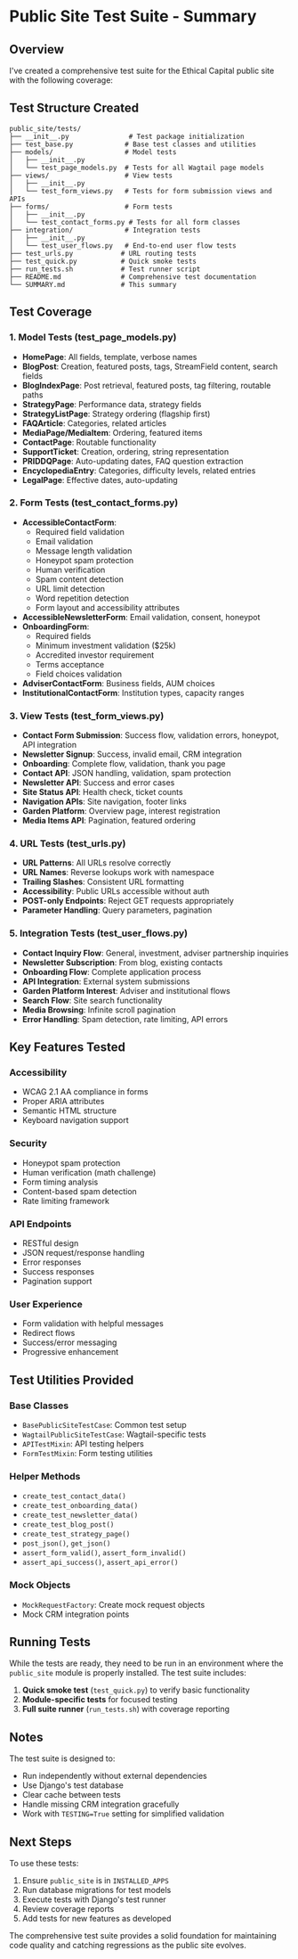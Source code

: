 # Public Site Test Suite - Summary

## Overview

I've created a comprehensive test suite for the Ethical Capital public site with the following coverage:

## Test Structure Created

```
public_site/tests/
├── __init__.py               # Test package initialization
├── test_base.py             # Base test classes and utilities
├── models/                  # Model tests
│   ├── __init__.py
│   └── test_page_models.py  # Tests for all Wagtail page models
├── views/                   # View tests  
│   ├── __init__.py
│   └── test_form_views.py   # Tests for form submission views and APIs
├── forms/                   # Form tests
│   ├── __init__.py
│   └── test_contact_forms.py # Tests for all form classes
├── integration/             # Integration tests
│   ├── __init__.py
│   └── test_user_flows.py   # End-to-end user flow tests
├── test_urls.py            # URL routing tests
├── test_quick.py           # Quick smoke tests
├── run_tests.sh            # Test runner script
├── README.md               # Comprehensive test documentation
└── SUMMARY.md              # This summary

```

## Test Coverage

### 1. Model Tests (test_page_models.py)
- **HomePage**: All fields, template, verbose names
- **BlogPost**: Creation, featured posts, tags, StreamField content, search fields
- **BlogIndexPage**: Post retrieval, featured posts, tag filtering, routable paths
- **StrategyPage**: Performance data, strategy fields
- **StrategyListPage**: Strategy ordering (flagship first)
- **FAQArticle**: Categories, related articles
- **MediaPage/MediaItem**: Ordering, featured items
- **ContactPage**: Routable functionality
- **SupportTicket**: Creation, ordering, string representation
- **PRIDDQPage**: Auto-updating dates, FAQ question extraction
- **EncyclopediaEntry**: Categories, difficulty levels, related entries
- **LegalPage**: Effective dates, auto-updating

### 2. Form Tests (test_contact_forms.py)
- **AccessibleContactForm**: 
  - Required field validation
  - Email validation
  - Message length validation
  - Honeypot spam protection
  - Human verification
  - Spam content detection
  - URL limit detection
  - Word repetition detection
  - Form layout and accessibility attributes
- **AccessibleNewsletterForm**: Email validation, consent, honeypot
- **OnboardingForm**: 
  - Required fields
  - Minimum investment validation ($25k)
  - Accredited investor requirement
  - Terms acceptance
  - Field choices validation
- **AdviserContactForm**: Business fields, AUM choices
- **InstitutionalContactForm**: Institution types, capacity ranges

### 3. View Tests (test_form_views.py)
- **Contact Form Submission**: Success flow, validation errors, honeypot, API integration
- **Newsletter Signup**: Success, invalid email, CRM integration
- **Onboarding**: Complete flow, validation, thank you page
- **Contact API**: JSON handling, validation, spam protection
- **Newsletter API**: Success and error cases
- **Site Status API**: Health check, ticket counts
- **Navigation APIs**: Site navigation, footer links
- **Garden Platform**: Overview page, interest registration
- **Media Items API**: Pagination, featured ordering

### 4. URL Tests (test_urls.py)
- **URL Patterns**: All URLs resolve correctly
- **URL Names**: Reverse lookups work with namespace
- **Trailing Slashes**: Consistent URL formatting
- **Accessibility**: Public URLs accessible without auth
- **POST-only Endpoints**: Reject GET requests appropriately
- **Parameter Handling**: Query parameters, pagination

### 5. Integration Tests (test_user_flows.py)
- **Contact Inquiry Flow**: General, investment, adviser partnership inquiries
- **Newsletter Subscription**: From blog, existing contacts
- **Onboarding Flow**: Complete application process
- **API Integration**: External system submissions
- **Garden Platform Interest**: Adviser and institutional flows
- **Search Flow**: Site search functionality
- **Media Browsing**: Infinite scroll pagination
- **Error Handling**: Spam detection, rate limiting, API errors

## Key Features Tested

### Accessibility
- WCAG 2.1 AA compliance in forms
- Proper ARIA attributes
- Semantic HTML structure
- Keyboard navigation support

### Security
- Honeypot spam protection
- Human verification (math challenge)
- Form timing analysis
- Content-based spam detection
- Rate limiting framework

### API Endpoints
- RESTful design
- JSON request/response handling
- Error responses
- Success responses
- Pagination support

### User Experience
- Form validation with helpful messages
- Redirect flows
- Success/error messaging
- Progressive enhancement

## Test Utilities Provided

### Base Classes
- `BasePublicSiteTestCase`: Common test setup
- `WagtailPublicSiteTestCase`: Wagtail-specific tests
- `APITestMixin`: API testing helpers
- `FormTestMixin`: Form testing utilities

### Helper Methods
- `create_test_contact_data()`
- `create_test_onboarding_data()`
- `create_test_newsletter_data()`
- `create_test_blog_post()`
- `create_test_strategy_page()`
- `post_json()`, `get_json()`
- `assert_form_valid()`, `assert_form_invalid()`
- `assert_api_success()`, `assert_api_error()`

### Mock Objects
- `MockRequestFactory`: Create mock request objects
- Mock CRM integration points

## Running Tests

While the tests are ready, they need to be run in an environment where the `public_site` module is properly installed. The test suite includes:

1. **Quick smoke test** (`test_quick.py`) to verify basic functionality
2. **Module-specific tests** for focused testing
3. **Full suite runner** (`run_tests.sh`) with coverage reporting

## Notes

The test suite is designed to:
- Run independently without external dependencies
- Use Django's test database
- Clear cache between tests
- Handle missing CRM integration gracefully
- Work with `TESTING=True` setting for simplified validation

## Next Steps

To use these tests:
1. Ensure `public_site` is in `INSTALLED_APPS`
2. Run database migrations for test models
3. Execute tests with Django's test runner
4. Review coverage reports
5. Add tests for new features as developed

The comprehensive test suite provides a solid foundation for maintaining code quality and catching regressions as the public site evolves.
